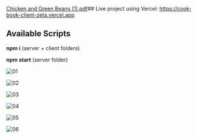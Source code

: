 [Chicken and Green Beans (1).pdf](https://github.com/BiranV/CookBook/files/15329010/Chicken.and.Green.Beans.1.pdf)## Live project using Vercel: https://cook-book-client-zeta.vercel.app

## Available Scripts

**npm i** (server + client folders)

**npm start** (server folder)

![01](https://github.com/BiranV/CookBook/assets/59264488/e70197b1-fe01-4790-8ce6-29d033a87ad4)

![02](https://github.com/BiranV/CookBook/assets/59264488/6d371f11-5cc5-4788-bcb8-d7d2bab3017f)

![03](https://github.com/BiranV/CookBook/assets/59264488/90724de5-3e96-4ef2-8f55-e344056d542f)

![04](https://github.com/BiranV/CookBook/assets/59264488/03d8f6b0-89f1-4df1-bae3-8c832d2039e1)

![05](https://github.com/BiranV/CookBook/assets/59264488/6b649a70-f564-48ee-a478-77dbf16a5446)

![06](https://github.com/BiranV/CookBook/assets/59264488/a4c76635-2285-40e4-8d5a-be2f8ec75184)
